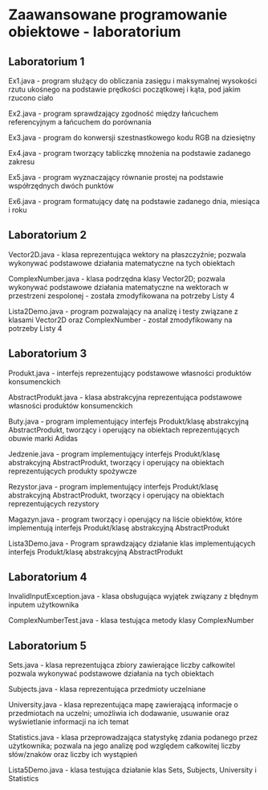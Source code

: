 # Zaawansowane programowanie obiektowe - laboratorium
## Laboratorium 1
  Ex1.java - program służący do obliczania zasięgu i maksymalnej wysokości rzutu ukośnego na podstawie prędkości początkowej i kąta, pod jakim rzucono ciało

  Ex2.java - program sprawdzający zgodność między łańcuchem referencyjnym a łańcuchem do porównania

  Ex3.java - program do konwersji szestnastkowego kodu RGB na dziesiętny

  Ex4.java - program tworzący tabliczkę mnożenia na podstawie zadanego zakresu

  Ex5.java - program wyznaczający równanie prostej na podstawie współrzędnych dwóch punktów

  Ex6.java - program formatujący datę na podstawie zadanego dnia, miesiąca i roku
## Laboratorium 2
  Vector2D.java - klasa reprezentująca wektory na płaszczyźnie; pozwala wykonywać podstawowe działania matematyczne na tych obiektach

  ComplexNumber.java - klasa podrzędna klasy Vector2D; pozwala wykonywać podstawowe działania matematyczne na wektorach w przestrzeni zespolonej - została zmodyfikowana na potrzeby Listy 4

  Lista2Demo.java - program pozwalający na analizę i testy związane z klasami Vector2D oraz ComplexNumber - został zmodyfikowany na potrzeby Listy 4
## Laboratorium 3
  Produkt.java - interfejs reprezentujący podstawowe własności produktów konsumenckich

  AbstractProdukt.java - klasa abstrakcyjna reprezentująca podstawowe własności produktów konsumenckich

  Buty.java - program implementujący interfejs Produkt/klasę abstrakcyjną AbstractProdukt, tworzący i operujący na obiektach reprezentujących obuwie marki Adidas

  Jedzenie.java - program implementujący interfejs Produkt/klasę abstrakcyjną AbstractProdukt, tworzący i operujący na obiektach reprezentujących produkty spożywcze

  Rezystor.java - program implementujący interfejs Produkt/klasę abstrakcyjną AbstractProdukt, tworzący i operujący na obiektach reprezentujących rezystory

  Magazyn.java - program tworzący i operujący na liście obiektów, które implementują interfejs Produkt/klasę abstrakcyjną AbstractProdukt

  Lista3Demo.java - Program sprawdzający działanie klas implementujących interfejs Produkt/klasę abstrakcyjną AbstractProdukt
## Laboratorium 4
  InvalidInputException.java - klasa obsługująca wyjątek związany z błędnym inputem użytkownika

  ComplexNumberTest.java - klasa testująca metody klasy ComplexNumber
## Laboratorium 5
  Sets.java - klasa reprezentująca zbiory zawierające liczby całkowitel pozwala wykonywać podstawowe działania na tych obiektach

  Subjects.java - klasa reprezentująca przedmioty uczelniane

  University.java - klasa reprezentująca mapę zawierającą informacje o przedmiotach na uczelni; umożliwia ich dodawanie, usuwanie oraz wyświetlanie informacji na ich temat

  Statistics.java - klasa przeprowadzająca statystykę zdania podanego przez użytkownika; pozwala na jego analizę pod względem całkowitej liczby słów/znaków oraz liczby ich wystąpień

  Lista5Demo.java - klasa testująca działanie klas Sets, Subjects, University i Statistics
